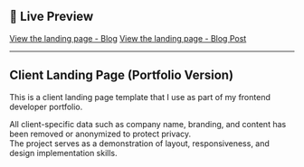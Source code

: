 ## 🔗 Live Preview

[View the landing page - Blog](https://fillia911.github.io/product-landing-template-03/)
[View the landing page - Blog Post](https://fillia911.github.io/product-landing-template-03/post.html)

---

## Client Landing Page (Portfolio Version)

This is a client landing page template that I use as part of my frontend developer portfolio.

All client-specific data such as company name, branding, and content has been removed or anonymized to protect privacy.  
The project serves as a demonstration of layout, responsiveness, and design implementation skills.